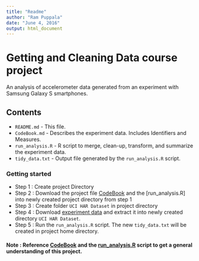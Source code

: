 ```yaml
---
title: "Readme"
author: "Ram Puppala"
date: "June 4, 2016"
output: html_document
---
```


# Getting and Cleaning Data course project

An analysis of accelerometer data generated from an experiment with Samsung Galaxy S smartphones.

## Contents
  - `README.md` - This file.
  - `CodeBook.md` - Describes the experiment data. Includes Identifiers and Measures.
  - `run_analysis.R` - R script to merge, clean-up, transform, and summarize the experiment data.
  - `tidy_data.txt` - Output file generated by the `run_analysis.R` script.
 

### Getting started

  - Step 1 : Create project Directory
  - Step 2 : Download the project file [CodeBook](CodeBook.md) and the [run_analysis.R] into newly created project directory from step 1
  - Step 3 : Create folder `UCI HAR Dataset` in project directory 
  - Step 4 : Download [experiment data](https://d396qusza40orc.cloudfront.net/getdata%2Fprojectfiles%2FUCI%20HAR%20Dataset.zip)  and extract it into newly created directory `UCI HAR Dataset`.
  - Step 5 :   Run the `run_analysis.R` script. The new `tidy_data.txt` will be created in project home directory.
  

#### Note :   Reference [CodeBook](CodeBook.md) and the [run_analysis.R](run_analysis.R) script to get a general understanding of this project.
